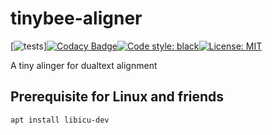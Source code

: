 # tinybee-aligner

[![tests](https://github.com/ffreemt/tinybee-aligner/actions/workflows/routine-tests.yml/badge.svg)][![Codacy Badge](https://app.codacy.com/project/badge/Grade/0bef74fe4381412ab1172a06a93ad01e)](https://www.codacy.com/gh/ffreemt/tinybee-aligner/dashboard?utm_source=github.com&amp;utm_medium=referral&amp;utm_content=ffreemt/tinybee-aligner&amp;utm_campaign=Badge_Grade)[![Code style: black](https://img.shields.io/badge/code%20style-black-000000.svg)](https://github.com/psf/black)[![License: MIT](https://img.shields.io/badge/License-MIT-yellow.svg)](https://opensource.org/licenses/MIT)

A tiny alinger for dualtext alignment

## Prerequisite for Linux and friends
```bash
apt install libicu-dev
```
